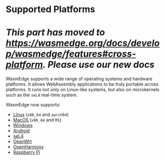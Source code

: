 # Supported Platforms

# *This part has moved to https://wasmedge.org/docs/develop/wasmedge/features#cross-platform. Please use our new docs*

WasmEdge supports a wide range of operating systems and hardware platforms.
It allows WebAssembly applications to be truly portable across platforms.
It runs not only on Linux-like systems, but also on microkernels such as the `seL4` real-time system.

WasmEdge now supports:

* [Linux](../contribute/build_from_src/linux.md) (`x86_64` and `aarch64`)
* [MacOS](../contribute/build_from_src/macos.md) (`x86_64` and `M1`)
* [Windows](../contribute/build_from_src/windows.md)
* [Android](../contribute/build_from_src/android.md)
* [seL4](../contribute/build_from_src/sel4.md)
* [OpenWrt](../contribute/build_from_src/openwrt.md)
* [OpenHarmony](../contribute/build_from_src/openharmony.md)
* [Raspberry Pi](../contribute/build_from_src/raspberrypi.md)
